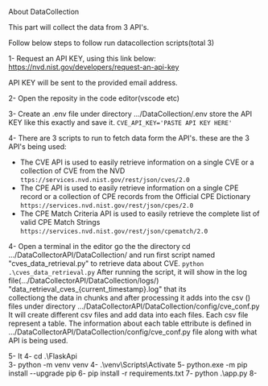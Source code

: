 About DataCollection

This part will collect the data from 3 API's.

Follow below steps to follow run datacollection scripts(total 3)


1- Request an API KEY, using this link below:
https://nvd.nist.gov/developers/request-an-api-key

API KEY will be sent to the provided email address.

2- Open the reposity in the code editor(vscode etc)

3- Create an .env file under directory .../DataCollection/.env
store the API KEY like this exactly and save it.
`CVE_API_KEY='PASTE API KEY HERE'`

4- There are 3 scripts to run to fetch data form the API's.
these are the 3 API's being used:
* The CVE API is used to easily retrieve information on a single CVE or a collection of CVE from the NVD
  `ttps://services.nvd.nist.gov/rest/json/cves/2.0`
* The CPE API is used to easily retrieve information on a single CPE record or a collection of CPE records from the Official CPE Dictionary
  `https://services.nvd.nist.gov/rest/json/cpes/2.0`
* The CPE Match Criteria API is used to easily retrieve the complete list of valid CPE Match Strings
  `https://services.nvd.nist.gov/rest/json/cpematch/2.0`

4- Open a terminal in the editor go the the directory cd .../DataCollectorAPI/DataCollection/ and run first script named "cves_data_retrieval.py" to retrieve data about CVE.
`python .\cves_data_retrieval.py`
After running the script, it will show in the log file(.../DataCollectorAPI/DataCollection/logs/) "data_retrieval_cves_{current_timestamp}.log" that its         
 collectiong the data in chunks and after processing it adds into the csv () files under directory .../DataCollectorAPI/DataCollection/config/cve_conf.py 
It will create different csv files and add data into each files.
Each csv file represent a table.
The information about each table ettribute is defined in .../DataCollectorAPI/DataCollection/config/cve_conf.py file along with what API is being used.

5- It 
4- cd .\FlaskApi\
3- python -m venv venv
4- .\venv\Scripts\Activate
5- python.exe -m pip install --upgrade pip
6- pip install -r requirements.txt
7- python .\app.py
8- 
